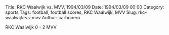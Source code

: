 Title: RKC Waalwijk vs. MVV, 1994/03/09
Date: 1994/03/09 00:00
Category: sports
Tags: football, football scores, RKC Waalwijk, MVV
Slug: rkc-waalwijk-vs-mvv
Author: carbonero


RKC Waalwijk 0 - 2 MVV
